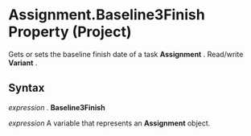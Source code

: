 
# Assignment.Baseline3Finish Property (Project)

Gets or sets the baseline finish date of a task  **Assignment** . Read/write **Variant** .


## Syntax

 _expression_ . **Baseline3Finish**

 _expression_ A variable that represents an **Assignment** object.

